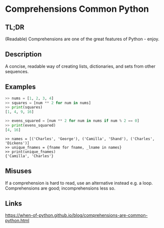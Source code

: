 Comprehensions <a class="status common">Common Python</a>
==============

TL;DR
-----

(Readable) Comprehensions are one of the great features of Python - enjoy.

Description
-----------

A concise, readable way of creating lists, dictionaries, and sets from other sequences.

Examples
--------

```python
>> nums = [1, 2, 3, 4]
>> squares = [num ** 2 for num in nums]
>> print(squares)
[1, 4, 9, 16]
```

```python
>> evens_squared = [num ** 2 for num in nums if num % 2 == 0]
>> print(evens_squared)
[4, 16]
```

```
>> names = [('Charles', 'George'), ('Camilla', 'Shand'), ('Charles',
'Dickens')]
>> unique_fnames = {fname for fname, _lname in names}
>> print(unique_fnames)
{'Camilla', 'Charles'}
```

Misuses
-------

If a comprehension is hard to read, use an alternative instead e.g. a
loop. Comprehensions are good; incomprehensions less so.

Links
-----

https://when-of-python.github.io/blog/comprehensions-are-common-python.html

